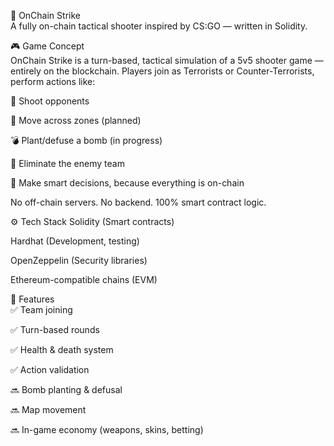 🧨 OnChain Strike    
A fully on-chain tactical shooter inspired by CS:GO — written in Solidity.
  
<!-- Заменишь ссылку на баннер позже -->  
  
🎮 Game Concept  
OnChain Strike is a turn-based, tactical simulation of a 5v5 shooter game — entirely on the blockchain.
Players join as Terrorists or Counter-Terrorists, perform actions like:  
  
🔫 Shoot opponents
  
🚶 Move across zones (planned) 

💣 Plant/defuse a bomb (in progress)   

🎯 Eliminate the enemy team  

🧠 Make smart decisions, because everything is on-chain

No off-chain servers. No backend. 100% smart contract logic.

⚙️ Tech Stack
Solidity (Smart contracts)   

Hardhat (Development, testing)

OpenZeppelin (Security libraries)  

Ethereum-compatible chains (EVM)  

🚀 Features  
✅ Team joining

✅ Turn-based rounds

✅ Health & death system

✅ Action validation

🔜 Bomb planting & defusal  

🔜 Map movement

🔜 In-game economy (weapons, skins, betting)
